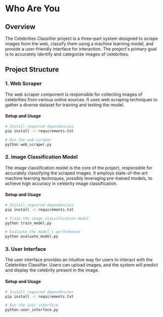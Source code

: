 # Who Are You

## Overview

The Celebrities Classifier project is a three-part system designed to scrape images from the web, classify them using a machine learning model, and provide a user-friendly interface for interaction. The project's primary goal is to accurately identify and categorize images of celebrities.

## Project Structure

### 1. Web Scraper

The web scraper component is responsible for collecting images of celebrities from various online sources. It uses web scraping techniques to gather a diverse dataset for training and testing the model.

#### Setup and Usage

```bash
# Install required dependencies
pip install -r requirements.txt

# Run the web scraper
python web_scraper.py
```
### 2. Image Classification Model

The image classification model is the core of the project, responsible for accurately classifying the scraped images. It employs state-of-the-art machine learning techniques, possibly leveraging pre-trained models, to achieve high accuracy in celebrity image classification.

#### Setup and Usage

```bash
# Install required dependencies
pip install -r requirements.txt

# Train the image classification model
python train_model.py

# Evaluate the model's performance
python evaluate_model.py
```

### 3. User Interface

The user interface provides an intuitive way for users to interact with the Celebrities Classifier. Users can upload images, and the system will predict and display the celebrity present in the image.

#### Setup and Usage

```bash
# Install required dependencies
pip install -r requirements.txt

# Run the user interface
python user_interface.py
```